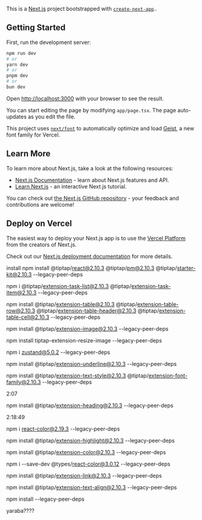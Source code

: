 This is a [Next.js](https://nextjs.org) project bootstrapped with [`create-next-app`](https://nextjs.org/docs/app/api-reference/cli/create-next-app)..

## Getting Started

First, run the development server:

```bash
npm run dev
# or
yarn dev
# or
pnpm dev
# or
bun dev
```

Open [http://localhost:3000](http://localhost:3000) with your browser to see the result.

You can start editing the page by modifying `app/page.tsx`. The page auto-updates as you edit the file.

This project uses [`next/font`](https://nextjs.org/docs/app/building-your-application/optimizing/fonts) to automatically optimize and load [Geist](https://vercel.com/font), a new font family for Vercel.

## Learn More

To learn more about Next.js, take a look at the following resources:

- [Next.js Documentation](https://nextjs.org/docs) - learn about Next.js features and API.
- [Learn Next.js](https://nextjs.org/learn) - an interactive Next.js tutorial.

You can check out [the Next.js GitHub repository](https://github.com/vercel/next.js) - your feedback and contributions are welcome!

## Deploy on Vercel

The easiest way to deploy your Next.js app is to use the [Vercel Platform](https://vercel.com/new?utm_medium=default-template&filter=next.js&utm_source=create-next-app&utm_campaign=create-next-app-readme) from the creators of Next.js.

Check out our [Next.js deployment documentation](https://nextjs.org/docs/app/building-your-application/deploying) for more details.

<!-- Clinton Edition ========================================================= -->
<!-- 20241208================================== -->

install
npm install @tiptap/react@2.10.3 @tiptap/pm@2.10.3 @tiptap/starter-kit@2.10.3 --legacy-peer-deps

<!-- ========================================================== -->

npm i @tiptap/extension-task-list@2.10.3 @tiptap/extension-task-item@2.10.3 --legacy-peer-deps

<!-- =========================== -->

npm install @tiptap/extension-table@2.10.3 @tiptap/extension-table-row@2.10.3 @tiptap/extension-table-header@2.10.3 @tiptap/extension-table-cell@2.10.3 --legacy-peer-deps

<!-- ===================== -->

npm install @tiptap/extension-image@2.10.3 --legacy-peer-deps

<!-- ========================= -->

npm install tiptap-extension-resize-image --legacy-peer-deps

<!--  ============================== -->

npm i zustand@5.0.2 --legacy-peer-deps

<!-- ================================= -->

npm install @tiptap/extension-underline@2.10.3 --legacy-peer-deps

<!-- ================================= -->

npm install @tiptap/extension-text-style@2.10.3 @tiptap/extension-font-family@2.10.3 --legacy-peer-deps

<!-- ================================ -->

2:07

<!-- ================================= -->

npm install @tiptap/extension-heading@2.10.3 --legacy-peer-deps

<!-- ============================= -->

2:18:49

<!-- ============================== -->

npm i react-color@2.19.3 --legacy-peer-deps

<!-- ========================= -->

npm install @tiptap/extension-highlight@2.10.3 --legacy-peer-deps

<!-- ================================= -->

npm install @tiptap/extension-color@2.10.3 --legacy-peer-deps

<!-- ========================== -->

npm i --save-dev @types/react-color@3.0.12 --legacy-peer-deps

<!-- ============================== -->

npm install @tiptap/extension-link@2.10.3 --legacy-peer-deps

<!-- ================================ -->

npm install @tiptap/extension-text-align@2.10.3 --legacy-peer-deps

<!-- ================== -->

npm install --legacy-peer-deps

<!-- ======================== -->

yaraba????
